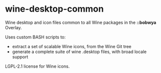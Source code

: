 # wine-desktop-common

Wine desktop and icon files common to all Wine packages in the **::bobwya** Overlay.

Uses custom BASH scripts to:

 * extract a set of scalable Wine icons, from the Wine Git tree
 * generate a complete suite of wine .desktop files, with broad locale support

LGPL-2.1 license for Wine icons.